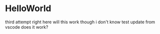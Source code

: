 # HelloWorld
third attempt right here
will this work though i don't know
test update from vscode does it work?